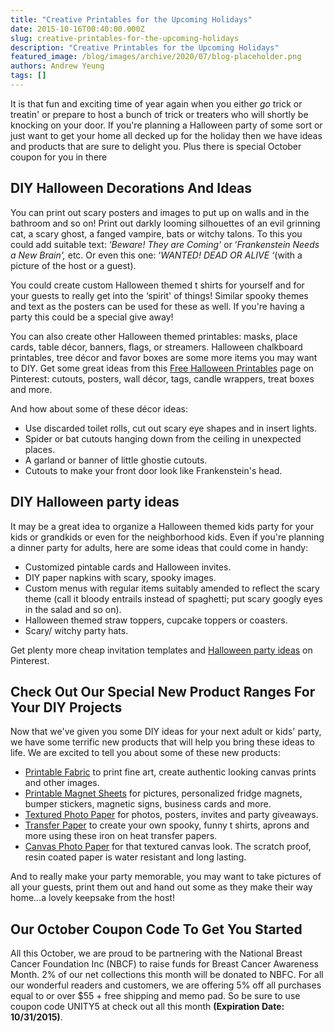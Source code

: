 ```yaml
---
title: "Creative Printables for the Upcoming Holidays"
date: 2015-10-16T00:40:00.000Z
slug: creative-printables-for-the-upcoming-holidays
description: "Creative Printables for the Upcoming Holidays"
featured_image: /blog/images/archive/2020/07/blog-placeholder.png
authors: Andrew Yeung
tags: []
---
```


It is that fun and exciting time of year again when you either _go_ trick or treatin' or prepare to host a bunch of trick or treaters who will shortly be knocking on your door. If you're planning a Halloween party of some sort or just want to get your home all decked up for the holiday then we have ideas and products that are sure to delight you. Plus there is special October coupon for you in there

  
## DIY Halloween Decorations And Ideas

You can print out scary posters and images to put up on walls and in the bathroom and so on! Print out darkly looming silhouettes of an evil grinning cat, a scary ghost, a fanged vampire, bats or witchy talons. To this you could add suitable text: ‘_Beware! They are Coming'_ or ‘_Frankenstein Needs a New Brain',_ etc. Or even this one: ‘_WANTED! DEAD OR ALIVE ‘_(with a picture of the host or a guest). 

  
You could create custom Halloween themed t shirts for yourself and for your guests to really get into the ‘spirit' of things! Similar spooky themes and text as the posters can be used for these as well. If you're having a party this could be a special give away!

  
You can also create other Halloween themed printables: masks, place cards, table décor, banners, flags, or streamers. Halloween chalkboard printables, tree décor and favor boxes are some more items you may want to DIY. Get some great ideas from this [Free Halloween Printables](https://in.pinterest.com/meinlilapark/free-halloween-printables/) page on Pinterest: cutouts, posters, wall décor, tags, candle wrappers, treat boxes and more.

  
And how about some of these décor ideas:

* Use discarded toilet rolls, cut out scary eye shapes and in insert lights.
* Spider or bat cutouts hanging down from the ceiling in unexpected places.
* A garland or banner of little ghostie cutouts.
* Cutouts to make your front door look like Frankenstein's head.

## DIY Halloween party ideas

It may be a great idea to organize a Halloween themed kids party for your kids or grandkids or even for the neighborhood kids. Even if you're planning a dinner party for adults, here are some ideas that could come in handy:

* Customized pintable cards and Halloween invites.
* DIY paper napkins with scary, spooky images.
* Custom menus with regular items suitably amended to reflect the scary theme (call it bloody entrails instead of spaghetti; put scary googly eyes in the salad and so on).
* Halloween themed straw toppers, cupcake toppers or coasters.
* Scary/ witchy party hats.

Get plenty more cheap invitation templates and [Halloween party ideas](https://in.pinterest.com/pizzazzerie/halloween-party-ideas/) on Pinterest. 

  
## Check Out Our Special New Product Ranges For Your DIY Projects

Now that we've given you some DIY ideas for your next adult or kids' party, we have some terrific new products that will help you bring these ideas to life. We are excited to tell you about some of these new products:

* [Printable Fabric](https://www.compandsave.com/paper/printable-fabric) to print fine art, create authentic looking canvas prints and other images.
* [Printable Magnet Sheets](https://www.compandsave.com/paper/photo-paper/textured) for pictures, personalized fridge magnets, bumper stickers, magnetic signs, business cards and more.
* [Textured Photo Paper](https://www.compandsave.com/paper/photo-paper/textured) for photos, posters, invites and party giveaways.
* [Transfer Paper](https://www.compandsave.com/paper/transfer-paper/inkjet/8-5x11-dark-20-sheet) to create your own spooky, funny t shirts, aprons and more using these iron on heat transfer papers.
* [Canvas Photo Paper](https://www.compandsave.com/paper/photo-paper/canvas) for that textured canvas look. The scratch proof, resin coated paper is water resistant and long lasting.

And to really make your party memorable, you may want to take pictures of all your guests, print them out and hand out some as they make their way home…a lovely keepsake from the host!

  
## Our October Coupon Code To Get You Started

All this October, we are proud to be partnering with the National Breast Cancer Foundation Inc (NBCF) to raise funds for Breast Cancer Awareness Month. 2% of our net collections this month will be donated to NBFC. For all our wonderful readers and customers, we are offering 5% off all purchases equal to or over $55 + free shipping and memo pad. So be sure to use coupon code UNITY5 at check out all this month **(Expiration Date: 10/31/2015)**.